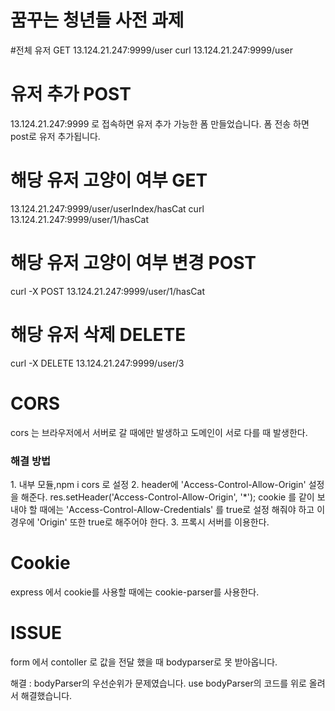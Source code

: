 # 꿈꾸는 청년들 사전 과제


#전체 유저 GET 
13.124.21.247:9999/user
curl 13.124.21.247:9999/user

# 유저 추가 POST
13.124.21.247:9999 로 접속하면 유저 추가 가능한 폼 만들었습니다.
폼 전송 하면 post로 유저 추가됩니다.

# 해당 유저 고양이 여부 GET
13.124.21.247:9999/user/userIndex/hasCat
curl 13.124.21.247:9999/user/1/hasCat

# 해당 유저 고양이 여부 변경 POST
curl -X POST 13.124.21.247:9999/user/1/hasCat

# 해당 유저 삭제 DELETE
curl -X DELETE 13.124.21.247:9999/user/3

# CORS
cors 는 브라우저에서 서버로 갈 때에만 발생하고 도메인이 서로 다를 때 발생한다.
<h3>해결 방법</h3>
1. 내부 모듈,npm i cors 로 설정
2. header에 'Access-Control-Allow-Origin' 설정을 해준다.
   res.setHeader('Access-Control-Allow-Origin', '*');
   cookie 를 같이 보내야 할 때에는
   'Access-Control-Allow-Credentials' 를 true로 설정 해줘야 하고 이 경우에
   'Origin' 또한 true로 해주어야 한다.
3. 프록시 서버를 이용한다.


# Cookie
express 에서 cookie를 사용할 때에는 cookie-parser를 사용한다.


# ISSUE
form 에서 contoller 로 값을 전달 했을 때 bodyparser로 못 받아옵니다.

해결 : bodyParser의 우선순위가 문제였습니다. use bodyParser의 코드를 위로 올려서 해결했습니다.
